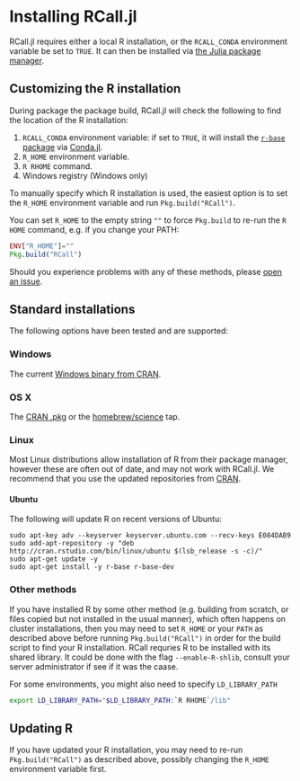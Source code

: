 # Installing RCall.jl

RCall.jl requires either a local R installation, or the `RCALL_CONDA` environment variable be set to `TRUE`. It can then be installed via [the Julia package manager](https://docs.julialang.org/en/v1/stdlib/Pkg/index.html).

## Customizing the R installation

During package the package build, RCall.jl will check the following to find the location of the R installation:

1. `RCALL_CONDA` environment variable:  if set to `TRUE`, it will install the [`r-base` package](https://anaconda.org/r/r-base) via [Conda.jl](https://github.com/JuliaPy/Conda.jl).
2. `R_HOME` environment variable.
3. `R RHOME` command.
4. Windows registry (Windows only)

To manually specify which R installation is used, the easiest option is to set the `R_HOME` environment variable
and run `Pkg.build("RCall")`.

You can set `R_HOME` to the empty string `""` to force `Pkg.build` to re-run the
`R HOME` command, e.g. if you change your PATH:
```julia
ENV["R_HOME"]=""
Pkg.build("RCall")
```

Should you experience problems with any of these methods, please [open an issue](https://github.com/JuliaStats/RCall.jl/issues/new).

## Standard installations

The following options have been tested and are supported:

### Windows
The current [Windows binary from CRAN](https://cran.r-project.org/bin/windows/base/).

### OS X
The [CRAN .pkg](https://cran.r-project.org/bin/macosx/) or the [homebrew/science](https://github.com/Homebrew/homebrew-science) tap.

### Linux
Most Linux distributions allow installation of R from their package manager, however these are often out of date, and may not work with RCall.jl. We recommend that you use the updated repositories from [CRAN](https://cran.r-project.org/bin/linux/).

#### Ubuntu
The following will update R on recent versions of Ubuntu:

    sudo apt-key adv --keyserver keyserver.ubuntu.com --recv-keys E084DAB9
    sudo add-apt-repository -y "deb http://cran.rstudio.com/bin/linux/ubuntu $(lsb_release -s -c)/"
    sudo apt-get update -y
    sudo apt-get install -y r-base r-base-dev

### Other methods

If you have installed R by some other method (e.g. building from scratch, or files copied but not installed in the usual manner), which often happens on cluster installations, then you may need to set `R_HOME` or your `PATH` as described above before running `Pkg.build("RCall")` in order for the build script to find your R installation. RCall requries R to be installed with its shared library. It could be done with the flag `--enable-R-shlib`, consult your server administrator if see if it was the caase.

For some environments, you might also need to specify `LD_LIBRARY_PATH`
```sh
export LD_LIBRARY_PATH="$LD_LIBRARY_PATH:`R RHOME`/lib"
```

## Updating R

If you have updated your R installation, you may need to re-run `Pkg.build("RCall")`
as described above, possibly changing the `R_HOME` environment variable first.
